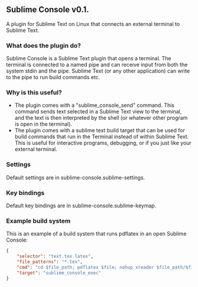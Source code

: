 ## Sublime Console v0.1.

A plugin for Sublime Text on Linux that connects an external terminal to Sublime Text.

### What does the plugin do?

Sublime Console is a Sublime Text plugin that opens a terminal. The terminal is connected to a named pipe and can receive input from both the system stdin and the pipe. Sublime Text (or any other application) can write to the pipe to run build commands etc.

### Why is this useful?
* The plugin comes with a "sublime_console_send" command. This command sends text selected in a Sublime Text view to the terminal, and the text is then interpreted by the shell (or whatever other program is open in the terminal). 
* The plugin comes with a sublime text build target that can be used for build commands that run in the Terminal instead of within Sublime Text. This is useful for interactive programs, debugging, or if you just like your external terminal.

### Settings
Default settings are in sublime-console.sublime-settings.

### Key bindings
Default key bindings are in sublime-console.sublime-keymap.

### Example build system

This is an example of a build system that runs pdflatex in an open Sublime Console:

```JSON
{
	"selector": "text.tex.latex",
	"file_patterns": "*.tex",
	"cmd": "cd $file_path; pdflatex $file; nohup xreader $file_path/$file_base_name.pdf>/dev/null 2>&1 &",
	"target": "sublime_console_exec"
}
